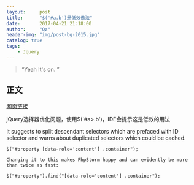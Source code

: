 ```yaml
---
layout:     post
title:      "$('#a.b')是低效做法"
date:       2017-04-21 21:18:00
author:     "Qz"
header-img: "img/post-bg-2015.jpg"
catalog: true
tags:
    - Jquery
---
```


> “Yeah It's on. ”


## 正文
[网页链接](https://segmentfault.com/q/1010000002939093/a-1020000006707782)


jQuery选择器优化问题，使用$('#a>.b')，IDE会提示这是低效的用法

It suggests to split descendant selectors which are prefaced with ID selector and warns about duplicated selectors which could be cached.

```
$("#property [data-role='content'] .container");

Changing it to this makes PhpStorm happy and can evidently be more than twice as fast:

$("#property").find("[data-role='content'] .container");
```








